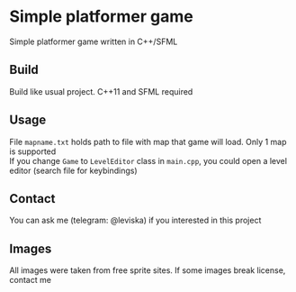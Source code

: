 # Simple platformer game
Simple platformer game written in C++/SFML  
## Build
Build like usual project. C++11 and SFML required  
## Usage
File `mapname.txt` holds path to file with map that game will load. Only 1 map is supported  
If you change `Game` to `LevelEditor` class in `main.cpp`, you could open a level editor (search file for keybindings)  
## Contact
You can ask me (telegram: @leviska) if you interested in this project
## Images
All images were taken from free sprite sites. If some images break license, contact me